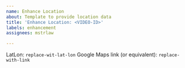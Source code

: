 ```yaml
---
name: Enhance Location
about: Template to provide location data
title: 'Enhance Location: <VIDEO-ID>'
labels: enhancement
assignees: mstrlaw

---
```


LatLon: `replace-wit-lat-lon`
Google Maps link (or equivalent): `replace-with-link`
